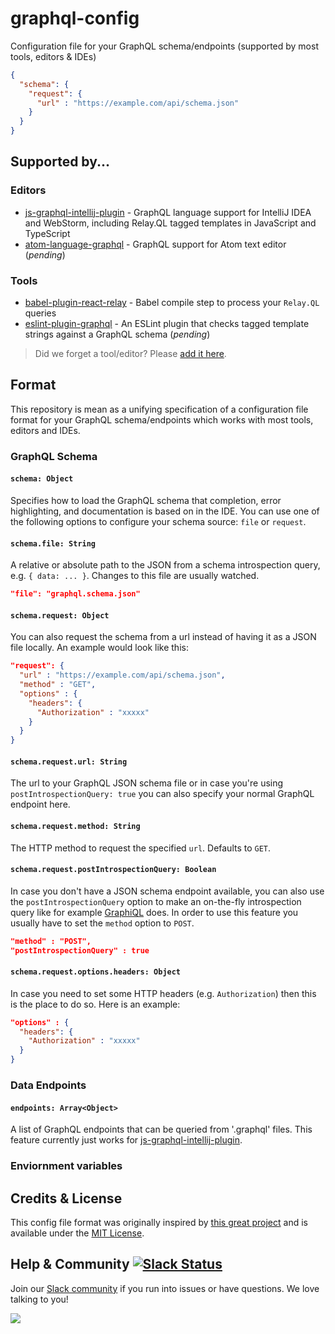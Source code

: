 # graphql-config
Configuration file for your GraphQL schema/endpoints (supported by most tools, editors &amp; IDEs)

```json
{
  "schema": {
    "request": {
      "url" : "https://example.com/api/schema.json"
    }
  }
}

```

## Supported by...

### Editors

* [js-graphql-intellij-plugin](https://github.com/jimkyndemeyer/js-graphql-intellij-plugin) - GraphQL language support for IntelliJ IDEA and WebStorm, including Relay.QL tagged templates in JavaScript and TypeScript
* [atom-language-graphql](https://github.com/rmosolgo/language-graphql) - GraphQL support for Atom text editor (_pending_)

### Tools

* [babel-plugin-react-relay](https://github.com/graphcool/babel-plugin-react-relay) - Babel compile step to process your `Relay.QL` queries
* [eslint-plugin-graphql](https://github.com/apollostack/eslint-plugin-graphql) - An ESLint plugin that checks tagged template strings against a GraphQL schema (_pending_)

> Did we forget a tool/editor? Please [add it here](https://github.com/graphcool/graphql-config/compare).

## Format

This repository is mean as a unifying specification of a configuration file format for your GraphQL schema/endpoints which works with most tools, editors and IDEs.

### GraphQL Schema

#### `schema: Object`

Specifies how to load the GraphQL schema that completion, error highlighting, and documentation is based on in the IDE. You can use one of the following options to configure your schema source: `file` or `request`.

#### `schema.file: String`

A relative or absolute path to the JSON from a schema introspection query, e.g. `{ data: ... }`. Changes to this file are usually watched.

```json
"file": "graphql.schema.json"
```

#### `schema.request: Object`

You can also request the schema from a url instead of having it as a JSON file locally. An example would look like this:

```json
"request": {
  "url" : "https://example.com/api/schema.json",
  "method" : "GET",
  "options" : {
    "headers": {
      "Authorization" : "xxxxx"
    }
  }
}
```

#### `schema.request.url: String`

The url to your GraphQL JSON schema file or in case you're using `postIntrospectionQuery: true` you can also specify your normal GraphQL endpoint here.

#### `schema.request.method: String`

The HTTP method to request the specified `url`. Defaults to `GET`.

#### `schema.request.postIntrospectionQuery: Boolean`

In case you don't have a JSON schema endpoint available, you can also use the `postIntrospectionQuery` option to make an on-the-fly introspection query like for example [GraphiQL](https://github.com/graphql/graphiql) does. In order to use this feature you usually have to set the `method` option to `POST`.

```json
"method" : "POST",
"postIntrospectionQuery" : true
```

#### `schema.request.options.headers: Object`

In case you need to set some HTTP headers (e.g. `Authorization`) then this is the place to do so. Here is an example:

```json
"options" : {
  "headers": {
    "Authorization" : "xxxxx"
  }
}
```

### Data Endpoints

#### `endpoints: Array<Object>`

A list of GraphQL endpoints that can be queried from '.graphql' files. This feature currently just works for [js-graphql-intellij-plugin](https://github.com/jimkyndemeyer/js-graphql-intellij-plugin).

### Enviornment variables


## Credits & License

This config file format was originally inspired by [this great project](https://github.com/jimkyndemeyer/js-graphql-intellij-plugin/blob/master/resources/META-INF/graphql.config.json) and is available under the [MIT License](http://opensource.org/licenses/MIT).


## Help & Community [![Slack Status](https://slack.graph.cool/badge.svg)](https://slack.graph.cool)

Join our [Slack community](http://slack.graph.cool/) if you run into issues or have questions. We love talking to you!

![](http://i.imgur.com/5RHR6Ku.png)